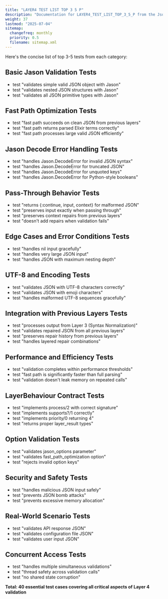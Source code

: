 ```yaml
---
title: "LAYER4 TEST LIST TOP 3 5 P"
description: "Documentation for LAYER4_TEST_LIST_TOP_3_5_P from the Json remedy repository."
weight: 37
lastmod: "2025-07-04"
sitemap:
  changefreq: monthly
  priority: 0.5
  filename: sitemap.xml
---
```


Here's the concise list of top 3-5 tests from each category:

## Basic Jason Validation Tests
- test "validates simple valid JSON object with Jason"
- test "validates nested JSON structures with Jason"
- test "validates all JSON primitive types with Jason"

## Fast Path Optimization Tests
- test "fast path succeeds on clean JSON from previous layers"
- test "fast path returns parsed Elixir terms correctly"
- test "fast path processes large valid JSON efficiently"

## Jason Decode Error Handling Tests
- test "handles Jason.DecodeError for invalid JSON syntax"
- test "handles Jason.DecodeError for truncated JSON"
- test "handles Jason.DecodeError for unquoted keys"
- test "handles Jason.DecodeError for Python-style booleans"

## Pass-Through Behavior Tests
- test "returns {:continue, input, context} for malformed JSON"
- test "preserves input exactly when passing through"
- test "preserves context repairs from previous layers"
- test "doesn't add repairs when validation fails"

## Edge Cases and Error Conditions Tests
- test "handles nil input gracefully"
- test "handles very large JSON input"
- test "handles JSON with maximum nesting depth"

## UTF-8 and Encoding Tests
- test "validates JSON with UTF-8 characters correctly"
- test "validates JSON with emoji characters"
- test "handles malformed UTF-8 sequences gracefully"

## Integration with Previous Layers Tests
- test "processes output from Layer 3 (Syntax Normalization)"
- test "validates repaired JSON from all previous layers"
- test "preserves repair history from previous layers"
- test "handles layered repair combinations"

## Performance and Efficiency Tests
- test "validation completes within performance thresholds"
- test "fast path is significantly faster than full parsing"
- test "validation doesn't leak memory on repeated calls"

## LayerBehaviour Contract Tests
- test "implements process/2 with correct signature"
- test "implements supports?/1 correctly"
- test "implements priority/0 returning 4"
- test "returns proper layer_result types"

## Option Validation Tests
- test "validates jason_options parameter"
- test "validates fast_path_optimization option"
- test "rejects invalid option keys"

## Security and Safety Tests
- test "handles malicious JSON input safely"
- test "prevents JSON bomb attacks"
- test "prevents excessive memory allocation"

## Real-World Scenario Tests
- test "validates API response JSON"
- test "validates configuration file JSON"
- test "validates user input JSON"

## Concurrent Access Tests
- test "handles multiple simultaneous validations"
- test "thread safety across validation calls"
- test "no shared state corruption"

**Total: 40 essential test cases covering all critical aspects of Layer 4 validation**

